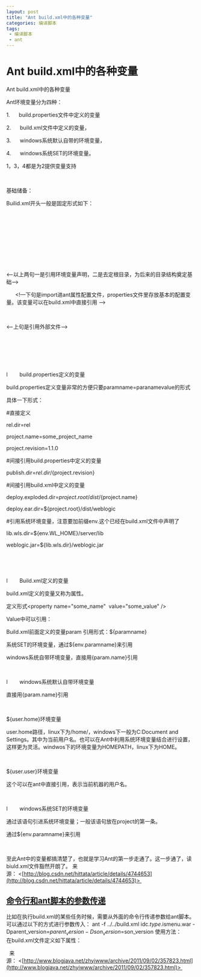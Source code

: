 ```yaml
---
layout: post
title: "Ant build.xml中的各种变量"
categories: 编译脚本
tags: 
 - 编译脚本
 - ant
--- 
```


# Ant build.xml中的各种变量

Ant build.xml中的各种变量

Ant环境变量分为四种：

1.      build.properties文件中定义的变量

2.      build.xml文件中定义的变量，

3.      windows系统默认自带的环境变量，

4.      windows系统SET的环境变量。

1，3，4都是为2提供变量支持

 

基础储备：

Builid.xml开头一般是固定形式如下：

<!--变量设置 :name工程名 basedir相对根目录，为以后创建目录做参照 . 表示当前目录-->

<project name="project_name" basedir="." default="task_name" xmlns:ivy="antlib:fr.jayasoft.ivy.ant">

      <!-- 变量设置 -->

      <!-- <property environment="env"/> 必须放在最前面，可以确保能使用到编译平台的环境变量 -->

      <!-- <property name="project.root" value="${basedir}" /> 必须放在第二句，在build.properties中不需要再设置此属性 -->

      <property environment="env" />

      <property name="project.root" value="${basedir}" />

<--以上两句一是引用环境变量声明，二是去定根目录，为后来的目录结构奠定基础-->

      <!—下句是import进ant属性配置文件，properties文件里存放基本的配置变量。该变量可以在build.xml中直接引用 -->

      <property file="build.properties" />

<--上句是引用外部文件-->

 

 

 

l        build.properties定义的变量

build.properties定义变量非常的方便只要paramname=paranamevalue的形式

具体一下形式：

#直接定义

rel.dir=rel

project.name=some_project_name

project.revision=1.1.0

#间接引用build.properties中定义的变量

publish.dir=${rel.dir}/${project.revision}

#间接引用build.xml中定义的变量

deploy.exploded.dir=${project.root}/dist/${project.name}

deploy.ear.dir=${project.root}/dist/weblogic

#引用系统环境变量，注意要加前缀env.这个已经在build.xml文件中声明了

lib.wls.dir=${env.WL_HOME}/server/lib

weblogic.jar=${lib.wls.dir}/weblogic.jar

 

 

l        Build.xml定义的变量

build.xml定义的变量又称为属性。

定义形式<property name="some_name"  value="some_value" />

Value中可以引用：

Build.xml前面定义的变量param 引用形式：${paramname}

系统SET的环境变量，通过${env.paramname}来引用

windows系统自带环境变量，直接用{param.name}引用

 

l        windows系统默认自带环境变量  

直接用{param.name}引用

 

${user.home}环境变量

user.home路径，linux下为/home/，windows下一般为C:Document and Settings。其中为当前用户名。也可以在Ant中利用系统环境变量结合进行设置，这样更为灵活。windwos下的环境变量为HOMEPATH，linux下为HOME。

 

${user.user}环境变量

这个可以在ant中直接引用，表示当前机器的用户名。

 

l        windows系统SET的环境变量

<property environment="env" />通过该语句引进系统环境变量；一般该语句放在project的第一条。

通过${env.paramname}来引用

 

至此Ant中的变量都搞清楚了，也就是学习Ant的第一步走通了。这一步通了，读biuld.xml文件豁然开朗了。
来源： <[http://blog.csdn.net/hittata/article/details/4744653](http://blog.csdn.net/hittata/article/details/4744653)> 
 

## [命令行和ant脚本的参数传递](http://www.blogjava.net/zhyiwww/archive/2011/09/02/357823.html)

比如在执行build.xml的某些任务时候，需要从外面的命令行传递参数给ant脚本。
可以通过以下的方式进行参数传入：
ant -f ../../build.xml idc.$type.$ismenu.war -Dparent_version=$parent_version -Dson_version=$son_version
使用方法：   
    在build.xml文件定义如下属性：
   <property name="parent.version" value="${parent_version}" />
   <property name="son.version" value="${son_version}" />

 
来源： <[http://www.blogjava.net/zhyiwww/archive/2011/09/02/357823.html](http://www.blogjava.net/zhyiwww/archive/2011/09/02/357823.html)> 
